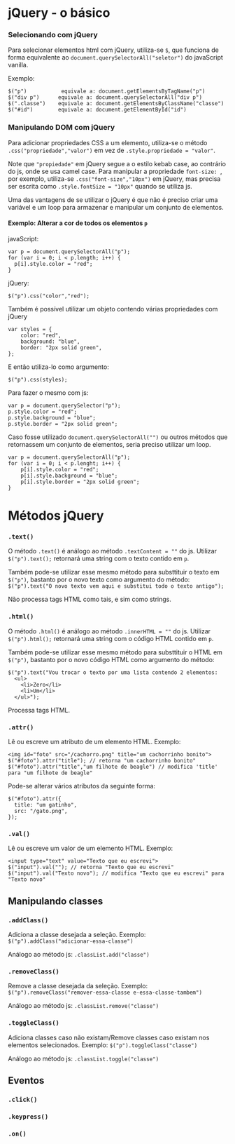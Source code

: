# **jQuery - o básico**

### Selecionando com jQuery
Para selecionar elementos html com jQuery, utiliza-se ```$```, que funciona de forma equivalente ao ```document.querySelectorAll("seletor")``` do javaScript vanilla.

Exemplo:
```
$("p")           equivale a: document.getElementsByTagName("p")
$("div p")      equivale a: document.querySelectorAll("div p")
$(".classe")    equivale a: document.getElementsByClassName("classe")
$("#id")        equivale a: document.getElementById("id")
```
### Manipulando DOM com jQuery

Para adicionar propriedades CSS a um elemento, utiliza-se o método `.css("propriedade","valor")` em vez de `.style.propriedade = "valor"`.

Note que `"propiedade"` em jQuery segue a o estilo kebab case, ao contrário do js, onde se usa camel case. Para manipular a propriedade `font-size: `, por exemplo, utiliza-se `.css("font-size","10px")` em jQuery, mas precisa ser escrita como `.style.fontSize = "10px"` quando se utiliza js.

Uma das vantagens de se utilizar o jQuery é que não é preciso criar uma variável e um loop para armazenar e manipular um conjunto de elementos.

#### Exemplo: Alterar a cor de todos os elementos `p`

javaScript:
```
var p = document.querySelectorAll("p");
for (var i = 0; i < p.length; i++) {
  p[i].style.color = "red";
}
```
jQuery:
```
$("p").css("color","red");
```

Também é possível utilizar um objeto contendo várias propriedades com jQuery
```
var styles = {
	color: "red",
	background: "blue",
	border: "2px solid green",
};
```
E então utiliza-lo como argumento:
```
$("p").css(styles);
```
Para fazer o mesmo com js:
```
var p = document.querySelector("p");
p.style.color = "red";
p.style.background = "blue";
p.style.border = "2px solid green";
```
Caso fosse utilizado `document.querySelectorAll("")` ou outros métodos que retornassem um conjunto de elementos, seria preciso utilizar um loop.
```
var p = document.querySelectorAll("p");
for (var i = 0; i < p.lenght; i++) {
	p[i].style.color = "red";
	p[i].style.background = "blue";
	p[i].style.border = "2px solid green";
}
```

# Métodos jQuery

### `.text()`
O método `.text()` é análogo ao método `.textContent = ""` do js. Utilizar `$("p").text();` retornará uma string com o texto contido em `p`.

Também pode-se utilizar esse mesmo método para substtituir o texto em `$("p")`, bastanto por o novo texto como argumento do método: `$("p").text("O novo texto vem aqui e substitui todo o texto antigo");`

Não processa tags HTML como tais, e sim como strings.

### `.html()`
O método `.html()` é análogo ao método `.innerHTML = ""` do js. Utilizar `$("p").html();` retornará uma string com o código HTML contido em `p`.

Também pode-se utilizar esse mesmo método para substtituir o HTML em `$("p")`, bastanto por o novo código HTML como argumento do método:
```
$("p").text("Vou trocar o texto por uma lista contendo 2 elementos:
  <ul>
    <li>Zero</li>
    <li>Um</li>
  </ul>");
```
Processa tags HTML.

### `.attr()`
Lê ou escreve um atributo de um elemento HTML. Exemplo:
```
<img id="foto" src="/cachorro.png" title="um cachorrinho bonito">
$("#foto").attr("title"); // retorna "um cachorrinho bonito"
$("#foto").attr("title","um filhote de beagle") // modifica 'title' para "um filhote de beagle"
```
Pode-se alterar vários atributos da seguinte forma:
```
$("#foto").attr({
  title: "um gatinho",
  src: "/gato.png",
});
```

### `.val()`
Lê ou escreve um valor de um elemento HTML. Exemplo:
```
<input type="text" value="Texto que eu escrevi">
$("input").val(""); // retorna "Texto que eu escrevi"
$("input").val("Texto novo"); // modifica "Texto que eu escrevi" para "Texto novo"

```

## Manipulando classes

### `.addClass()`
Adiciona a classe desejada a seleção. Exemplo:
`$("p").addClass("adicionar-essa-classe")`

Análogo ao método js: `.classList.add("classe")`

### `.removeClass()`
Remove a classe desejada da seleção. Exemplo:
`$("p").removeClass("remover-essa-classe e-essa-classe-tambem")`

Análogo ao método js: `.classList.remove("classe")`

### `.toggleClass()`
Adiciona classes caso não existam/Remove classes caso existam nos elementos selecionados. Exemplo:
`$("p").toggleClass("classe")`

Análogo ao método js: `.classList.toggle("classe")`

## Eventos

### `.click()`
### `.keypress()`
### `.on()`
